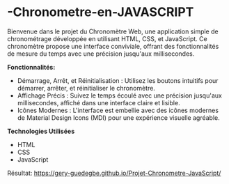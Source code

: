# -Chronometre-en-JAVASCRIPT

Bienvenue dans le projet du Chronomètre Web, une application simple de chronométrage développée en utilisant HTML, CSS, et JavaScript. Ce chronomètre propose une interface conviviale, offrant des fonctionnalités de mesure du temps avec une précision jusqu'aux millisecondes.

**Fonctionnalités:**

- Démarrage, Arrêt, et Réinitialisation : Utilisez les boutons intuitifs pour démarrer, arrêter, et réinitialiser le chronomètre.
- Affichage Précis : Suivez le temps écoulé avec une précision jusqu'aux millisecondes, affiché dans une interface claire et lisible.
- Icônes Modernes : L'interface est embellie avec des icônes modernes de Material Design Icons (MDI) pour une expérience visuelle agréable.

**Technologies Utilisées**

- HTML
- CSS
- JavaScript

Résultat: https://gery-guedegbe.github.io/Projet-Chronometre-JavaScript/
